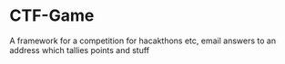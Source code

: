 # CTF-Game
A framework for a competition for hacakthons etc, email answers to an address which tallies points and stuff

